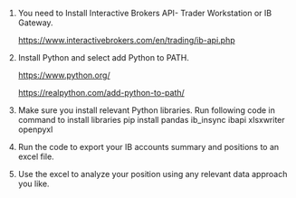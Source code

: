 1. You need to Install Interactive Brokers API- Trader Workstation or IB Gateway.
 
   https://www.interactivebrokers.com/en/trading/ib-api.php
2. Install Python and select add Python to PATH.
   
   https://www.python.org/
   
   https://realpython.com/add-python-to-path/
3. Make sure you install relevant Python libraries.
   Run following code in command to install libraries
   pip install pandas ib_insync ibapi xlsxwriter openpyxl
4. Run the code to export your IB accounts summary and positions to an excel file.
5. Use the excel to analyze your position using any relevant data approach you like.
